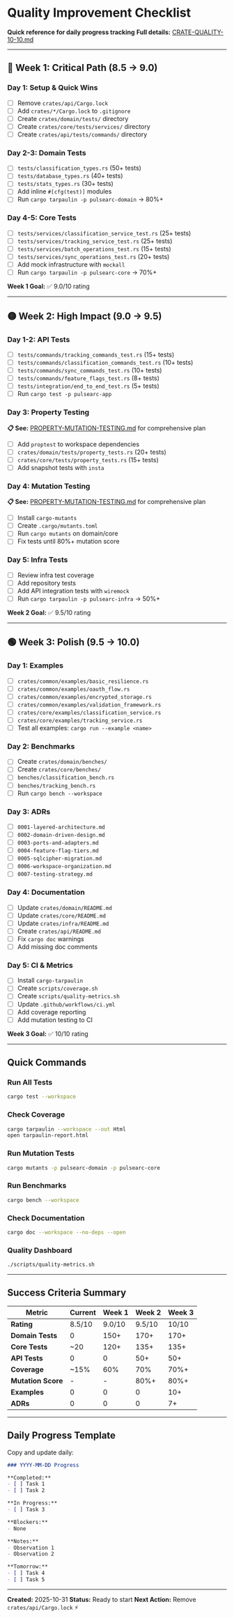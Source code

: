 # Quality Improvement Checklist

**Quick reference for daily progress tracking**
**Full details:** [CRATE-QUALITY-10-10.md](./CRATE-QUALITY-10-10.md)

---

## 🔴 Week 1: Critical Path (8.5 → 9.0)

### Day 1: Setup & Quick Wins
- [ ] Remove `crates/api/Cargo.lock`
- [ ] Add `crates/*/Cargo.lock` to `.gitignore`
- [ ] Create `crates/domain/tests/` directory
- [ ] Create `crates/core/tests/services/` directory
- [ ] Create `crates/api/tests/commands/` directory

### Day 2-3: Domain Tests
- [ ] `tests/classification_types.rs` (50+ tests)
- [ ] `tests/database_types.rs` (40+ tests)
- [ ] `tests/stats_types.rs` (30+ tests)
- [ ] Add inline `#[cfg(test)]` modules
- [ ] Run `cargo tarpaulin -p pulsearc-domain` → 80%+

### Day 4-5: Core Tests
- [ ] `tests/services/classification_service_test.rs` (25+ tests)
- [ ] `tests/services/tracking_service_test.rs` (25+ tests)
- [ ] `tests/services/batch_operations_test.rs` (15+ tests)
- [ ] `tests/services/sync_operations_test.rs` (20+ tests)
- [ ] Add mock infrastructure with `mockall`
- [ ] Run `cargo tarpaulin -p pulsearc-core` → 70%+

**Week 1 Goal:** ✅ 9.0/10 rating

---

## 🟡 Week 2: High Impact (9.0 → 9.5)

### Day 1-2: API Tests
- [ ] `tests/commands/tracking_commands_test.rs` (15+ tests)
- [ ] `tests/commands/classification_commands_test.rs` (10+ tests)
- [ ] `tests/commands/sync_commands_test.rs` (10+ tests)
- [ ] `tests/commands/feature_flags_test.rs` (8+ tests)
- [ ] `tests/integration/end_to_end_test.rs` (5+ tests)
- [ ] Run `cargo test -p pulsearc-app`

### Day 3: Property Testing
**📋 See:** [PROPERTY-MUTATION-TESTING.md](./PROPERTY-MUTATION-TESTING.md) for comprehensive plan
- [ ] Add `proptest` to workspace dependencies
- [ ] `crates/domain/tests/property_tests.rs` (20+ tests)
- [ ] `crates/core/tests/property_tests.rs` (15+ tests)
- [ ] Add snapshot tests with `insta`

### Day 4: Mutation Testing
**📋 See:** [PROPERTY-MUTATION-TESTING.md](./PROPERTY-MUTATION-TESTING.md) for comprehensive plan
- [ ] Install `cargo-mutants`
- [ ] Create `.cargo/mutants.toml`
- [ ] Run `cargo mutants` on domain/core
- [ ] Fix tests until 80%+ mutation score

### Day 5: Infra Tests
- [ ] Review infra test coverage
- [ ] Add repository tests
- [ ] Add API integration tests with `wiremock`
- [ ] Run `cargo tarpaulin -p pulsearc-infra` → 50%+

**Week 2 Goal:** ✅ 9.5/10 rating

---

## 🟢 Week 3: Polish (9.5 → 10.0)

### Day 1: Examples
- [ ] `crates/common/examples/basic_resilience.rs`
- [ ] `crates/common/examples/oauth_flow.rs`
- [ ] `crates/common/examples/encrypted_storage.rs`
- [ ] `crates/common/examples/validation_framework.rs`
- [ ] `crates/core/examples/classification_service.rs`
- [ ] `crates/core/examples/tracking_service.rs`
- [ ] Test all examples: `cargo run --example <name>`

### Day 2: Benchmarks
- [ ] Create `crates/domain/benches/`
- [ ] Create `crates/core/benches/`
- [ ] `benches/classification_bench.rs`
- [ ] `benches/tracking_bench.rs`
- [ ] Run `cargo bench --workspace`

### Day 3: ADRs
- [ ] `0001-layered-architecture.md`
- [ ] `0002-domain-driven-design.md`
- [ ] `0003-ports-and-adapters.md`
- [ ] `0004-feature-flag-tiers.md`
- [ ] `0005-sqlcipher-migration.md`
- [ ] `0006-workspace-organization.md`
- [ ] `0007-testing-strategy.md`

### Day 4: Documentation
- [ ] Update `crates/domain/README.md`
- [ ] Update `crates/core/README.md`
- [ ] Update `crates/infra/README.md`
- [ ] Create `crates/api/README.md`
- [ ] Fix `cargo doc` warnings
- [ ] Add missing doc comments

### Day 5: CI & Metrics
- [ ] Install `cargo-tarpaulin`
- [ ] Create `scripts/coverage.sh`
- [ ] Create `scripts/quality-metrics.sh`
- [ ] Update `.github/workflows/ci.yml`
- [ ] Add coverage reporting
- [ ] Add mutation testing to CI

**Week 3 Goal:** ✅ 10/10 rating

---

## Quick Commands

### Run All Tests
```bash
cargo test --workspace
```

### Check Coverage
```bash
cargo tarpaulin --workspace --out Html
open tarpaulin-report.html
```

### Run Mutation Tests
```bash
cargo mutants -p pulsearc-domain -p pulsearc-core
```

### Run Benchmarks
```bash
cargo bench --workspace
```

### Check Documentation
```bash
cargo doc --workspace --no-deps --open
```

### Quality Dashboard
```bash
./scripts/quality-metrics.sh
```

---

## Success Criteria Summary

| Metric | Current | Week 1 | Week 2 | Week 3 |
|--------|---------|--------|--------|--------|
| **Rating** | 8.5/10 | 9.0/10 | 9.5/10 | 10/10 |
| **Domain Tests** | 0 | 150+ | 170+ | 170+ |
| **Core Tests** | ~20 | 120+ | 135+ | 135+ |
| **API Tests** | 0 | 0 | 50+ | 50+ |
| **Coverage** | ~15% | 60% | 70% | 70%+ |
| **Mutation Score** | - | - | 80%+ | 80%+ |
| **Examples** | 0 | 0 | 0 | 10+ |
| **ADRs** | 0 | 0 | 0 | 7+ |

---

## Daily Progress Template

Copy and update daily:

```markdown
### YYYY-MM-DD Progress

**Completed:**
- [ ] Task 1
- [ ] Task 2

**In Progress:**
- [ ] Task 3

**Blockers:**
- None

**Notes:**
- Observation 1
- Observation 2

**Tomorrow:**
- [ ] Task 4
- [ ] Task 5
```

---

**Created:** 2025-10-31
**Status:** Ready to start
**Next Action:** Remove `crates/api/Cargo.lock` ⚡
